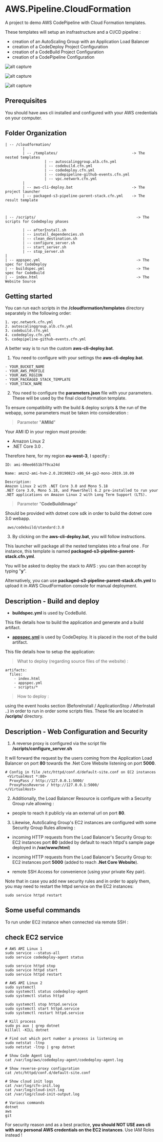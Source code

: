 # AWS.Pipeline.CloudFormation

A project to demo AWS CodePipeline with Cloud Formation templates.

These templates will setup an insfrastructure and a CI/CD pipeline :
- creation of an AutoScaling Group with an Application Load Balancer
- creation of a CodeDeploy Project Configuration
- creation of a CodeBuild Project Configuration
- creation of a CodePipeline Configuration

![alt capture](https://github.com/danmgs/AWS.Pipeline.CloudFormation/blob/master/img/Code_Pipeline_Diagram0.png)

![alt capture](https://github.com/danmgs/AWS.Pipeline.CloudFormation/blob/master/img/Code_Pipeline_Diagram.svg)

![alt capture](https://github.com/danmgs/AWS.Pipeline.CloudFormation/blob/master/img/Web_App_Reference_Architecture_Custom.svg)

## Prerequisites

You should have aws cli installed and configured with your AWS credentials on your computer.

## Folder Organization

```
| -- /cloudformation/
        |
        | -- /templates/                                  -> The nested templates
                  | -- autoscalinggroup.alb.cfn.yml
                  | -- codebuild.cfn.yml
                  | -- codedeploy.cfn.yml
                  | -- codepipeline-github-events.cfn.yml
                  | -- vpc.network.cfn.yml
        |
        | -- aws-cli-deploy.bat                           -> The project launcher
        | -- packaged-s3-pipeline-parent-stack.cfn.yml    -> The result template



| -- /scripts/                                              -> The scripts for CodeDeploy phases

        | -- afterInstall.sh
        | -- install_dependencies.sh
        | -- clean_destination.sh
        | -- configure_server.sh
        | -- start_server.sh
        | -- stop_server.sh
|
| -- appspec.yml                                            -> The spec for CodeDeploy
| -- buildspec.yml                                          -> The spec for CodeBuild
| -- index.html                                             -> The Website Source

```

## Getting started

You can run each scripts in the **/cloudformation/templates** directory separately in the following order:

```
1. vpc.network.cfn.yml
2. autoscalinggroup.alb.cfn.yml
3. codebuild.cfn.yml
4. codedeploy.cfn.yml
5. codepipeline-github-events.cfn.yml
```

A better way is to run the custom **aws-cli-deploy.bat**.

1. You need to configure with your settings the **aws-cli-deploy.bat**.

```
- YOUR_BUCKET_NAME
- YOUR_AWS_PROFILE
- YOUR_AWS_REGION
- YOUR_PACKAGED_STACK_TEMPLATE
- YOUR_STACK_NAME
```

2. You need to configure the **parameters.json** file with your parameters.
These will be used by the final cloud formation template.

To ensure compatibility with the build & deploy scripts & the run of the webapp,
some parameters must be taken into consideration :

> Parameter "**AMIId**"

Your AMI ID in your region must provide:

- Amazon Linux 2
- .NET Core 3.0 .

Therefore here, for my region **eu-west-3**, I specify :

```
ID: ami-00ee6651b7f9ca24d

Name: amzn2-ami-hvm-2.0.20190823-x86_64-gp2-mono-2019.10.09

Description:
Amazon Linux 2 with .NET Core 3.0 and Mono 5.18
.NET Core 3.0, Mono 5.18, and PowerShell 6.2 pre-installed to run your .NET applications on Amazon Linux 2 with Long Term Support (LTS).
```

> Parameter "**CodeBuildImage**"

Should be provided with dotnet core sdk in order to build the dotnet core 3.0 webapp.

```
 aws/codebuild/standard:3.0
```

3. By clicking on the **aws-cli-deploy.bat**, you will follow instructions.

This launcher will package all the nested templates into a final one .
For instance, this template is named **packaged-s3-pipeline-parent-stack.cfn.yml**.

You will be asked to deploy the stack to AWS : you can then accept by typing "**y**".

Alternatively, you can use **packaged-s3-pipeline-parent-stack.cfn.yml** to upload it in AWS CloudFormation console for manual deployment.


## Description - Build and deploy

- **buildspec.yml** is used by CodeBuild.

This file details how to build the application and generate and a build artifact.


- [**appspec.yml**](https://docs.aws.amazon.com/codedeploy/latest/userguide/reference-appspec-file-structure-hooks.html) is used by CodeDeploy. It is placed in the root of the build artifact.

This file details how to setup the application:

> What to deploy  (regarding source files of the website) :

```
artifacts:
  files:
    - index.html
    - appspec.yml
    - scripts/*
```

> How to deploy :

using the event hooks section (BeforeInstall / ApplicationStop / AfterInstall ..) in order to run in order some scripts files.
These file are located in **/scripts/** directory.

## Description - Web Configuration and Security

1. A reverse proxy is configured via the script file **/scripts/configure_server.sh**

It will forward the request by the users coming from the Application Load Balancer on port **80** towards the .Net Core Website listening on port **5000**.

```
# Config in file /etc/httpd/conf.d/default-site.conf on EC2 instances
 <VirtualHost *:80>
  ProxyPass / http://127.0.0.1:5000/
  ProxyPassReverse / http://127.0.0.1:5000/
</VirtualHost>
```

2. Additionally, the Load Balancer Resource is configure with a Security Group rule allowing :

- people to reach it publicly via an external url on port **80**.


3. Likewise, AutoScaling Group's EC2 instances are configured with some Security Group Rules allowing :

- incoming HTTP requests from the Load Balancer's Security Group to: EC2 instances port **80** (added by default to reach httpd's sample page deployed in **/var/www/html**)
- incoming HTTP requests from the Load Balancer's Security Group to: EC2 instances port **5000** (added to reach **.Net Core Website**).

- remote SSH Access for convenience (using your private Key pair).

Note that in case you add new security rules and in order to apply them, you may need to restart the httpd service on the EC2 instances:

```
sudo service httpd restart
```



## Some useful commands

To run under EC2 instance when connected via remote SSH :

## check EC2 service

```
# AWS AMI Linux 1
sudo service --status-all
sudo service codedeploy-agent status

sudo service httpd stop
sudo service httpd start
sudo service httpd restart
```

```
# AWS AMI Linux 2
sudo systemctl
sudo systemctl status codedeploy-agent
sudo systemctl status httpd

sudo systemctl stop httpd.service
sudo systemctl start httpd.service
sudo systemctl restart httpd.service
```

```
# Kill process
sudo ps aux | grep dotnet
killall -KILL dotnet
```

```
# Find out which port number a process is listening on
sudo netstat -ltnp
sudo netstat -ltnp | grep dotnet
```

```
# Show Code Agent Log
cat /var/log/aws/codedeploy-agent/codedeploy-agent.log
```

```
# Show reverse-proxy configuration
cat /etc/httpd/conf.d/default-site.conf
```

```
# Show cloud init logs
cat /var/log/cfn-init.log
cat /var/log/cloud-init.log
cat /var/log/cloud-init-output.log
```

```
# Various commands
dotnet
aws
git
```

For security reason and as a best practice, **you should NOT USE aws cli with any personal AWS credentials on the EC2 instances**. Use IAM Roles instead !